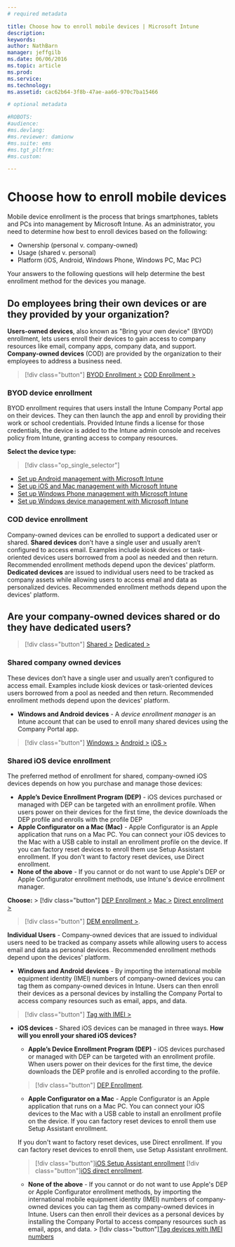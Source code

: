 ```yaml
---
# required metadata

title: Choose how to enroll mobile devices | Microsoft Intune
description:
keywords:
author: NathBarn
manager: jeffgilb
ms.date: 06/06/2016
ms.topic: article
ms.prod:
ms.service:
ms.technology:
ms.assetid: cac62b64-3f8b-47ae-aa66-970c7ba15466

# optional metadata

#ROBOTS:
#audience:
#ms.devlang:
#ms.reviewer: damionw
#ms.suite: ems
#ms.tgt_pltfrm:
#ms.custom:

---
```


# Choose how to enroll mobile devices

Mobile device enrollment is the process that brings smartphones, tablets and PCs into management by Microsoft Intune. As an administrator, you need to determine how best to enroll devices based on the following:

 - 	Ownership (personal v. company-owned)
 -	Usage (shared v. personal)
 - 	Platform (iOS, Android, Windows Phone, Windows PC, Mac PC)

Your answers to the following questions will help determine the best enrollment method for the devices you manage.

## **Do employees bring their own devices or are they provided by your organization?**

  **Users-owned devices**, also known as "Bring your own device" (BYOD) enrollment, lets users enroll their devices to gain access to company resources like email, company apps, company data, and support. **Company-owned devices** (COD) are provided by the organization to their employees to address a business need.
  > [!div class="button"]
  [BYOD Enrollment >](#byod-device-enrollment)   [COD Enrollment >](cod-device-enrollment)

### BYOD device enrollment

BYOD enrollment requires that users install the Intune Company Portal app on their devices. They can then launch the app and enroll by providing their work or school credentials. Provided Intune finds a license for those credentials, the device is added to the Intune admin console and receives policy from Intune, granting access to company resources.

**Select the device type:**

> [!div class="op_single_selector"]
- [Set up Android management with Microsoft Intune](..deploy-use/set-up-android-management-with-microsoft-intune.md)
- [Set up iOS and Mac management with Microsoft Intune](..deploy-use/set-up-ios-and-mac-management-with-microsoft-intune.md)
- [Set up Windows Phone management with Microsoft Intune](..deploy-use/set-up-windows-phone-management-with-microsoft-intune.md)
- [Set up Windows device management with Microsoft Intune](..deploy-use/set-up-windows-device-management-with-microsoft-intune.md)


### COD device enrollment

Company-owned devices can be enrolled to support a dedicated user or shared.  **Shared devices** don’t have a single user and usually aren’t configured to access email. Examples include kiosk devices or task-oriented devices users borrowed from a pool as needed and then return. Recommended enrollment methods depend upon the devices' platform. **Dedicated devices** are issued to individual users need to be tracked as company assets while allowing users to access email and data as personalized devices. Recommended enrollment methods depend upon the devices' platform.

## **Are your company-owned devices shared or do they have dedicated users?**

> [!div class="button"]
[Shared >](#Shared-company-owned-devices)   [Dedicated >](..deploy-use/get-ready-to-enroll-devices-in-microsoft-intune)


### Shared company owned devices

These devices don’t have a single user and usually aren’t configured to access email. Examples include kiosk devices or task-oriented devices users borrowed from a pool as needed and then return. Recommended enrollment methods depend upon the devices' platform.

  - **Windows and Android devices** - A *device enrollment manager* is an Intune account that can be used to enroll many shared devices using the Company Portal app.
  > [!div class="button"]
  [Windows >](../deploy-use/enroll-corporate-owned-devices-with-the-device-enrollment-manager-in-microsoft-intune) [Android >](../deploy-use/enroll-corporate-owned-devices-with-the-device-enrollment-manager-in-microsoft-intune) [iOS >](#shared-ios-device-enrollment)

### Shared iOS device enrollment

The preferred method of enrollment for shared, company-owned iOS devices depends on how you purchase and manage those devices:

  - **Apple’s Device Enrollment Program (DEP)** - iOS devices purchased or managed with DEP can be targeted with an enrollment profile. When users power on their devices for the first time, the device downloads the DEP profile and enrolls with the profile DEP
  - **Apple Configurator on a Mac (Mac)** - Apple Configurator is an Apple application that runs on a Mac PC. You can connect your iOS devices to the Mac with a USB cable to install an enrollment profile on the device. If you can factory reset devices to enroll them use Setup Assistant enrollment. If you don't want to factory reset devices, use Direct enrollment.
  - **None of the above** - If you cannot or do not want to use Apple's DEP or Apple Configurator enrollment methods, use Intune's device enrollment manager.

  **Choose:**
    > [!div class="button"]
     [DEP Enrollment >](../deploy-use/ios-device-enrollment-program-in-microsoft-intune) [Mac >](../deploy-use/ios-setup-assistant-enrollment-in-microsoft-intune) [Direct enrollment >](../deploy-use/ios-direct-enrollment-in-microsoft-intune)  

  > [!div class="button"]
    [DEM enrollment >](../deploy-use/enroll-corporate-owned-devices-with-the-device-enrollment-manager-in-microsoft-intune).

**Individual Users** - Company-owned devices that are issued to individual users need to be tracked as company assets while allowing users to access email and data as personal devices. Recommended enrollment methods depend upon the devices' platform.

  - **Windows and Android devices** - By importing the international mobile equipment identity (IMEI) numbers of company-owned devices you can tag them as company-owned devices in Intune. Users can then enroll their devices as a personal devices by installing the Company Portal to access company resources such as email, apps, and data.
  > [!div class="button"]
  [Tag with IMEI >](../deploy-use/specify-corporate-owned-devices-with-international-mobile-equipment-identity-imei-numbers)

  - **iOS devices** - Shared iOS devices can be managed in three ways.  **How will you enroll your shared iOS devices?**

    - **Apple’s Device Enrollment Program (DEP)** - iOS devices purchased or managed with DEP can be targeted with an enrollment profile. When users power on their devices for the first time, the device downloads the DEP profile and is enrolled according to the profile.
    > [!div class="button"]
    [DEP Enrollment](../deploy-use/ios-device-enrollment-program-in-microsoft-intune).

    - **Apple Configurator on a Mac** - Apple Configurator is an Apple application that runs on a Mac PC. You can connect your iOS devices to the Mac with a USB cable to install an enrollment profile on the device. If you can factory reset devices to enroll them use Setup Assistant enrollment.

    If you don't want to factory reset devices, use Direct enrollment.
    If you can factory reset devices to enroll them, use Setup Assistant enrollment.
    > [!div class="button"][iOS Setup Assistant enrollment](../deploy-use/ios-setup-assistant-enrollment-in-microsoft-intune)
    > [!div class="button"][iOS direct enrollment](../deploy-use/ios-direct-enrollment-in-microsoft-intune).

    - **None of the above** - If you cannot or do not want to use Apple's DEP or Apple Configurator enrollment methods, by importing the international mobile equipment identity (IMEI) numbers of company-owned devices you can tag them as company-owned devices in Intune. Users can then enroll their devices as a personal devices by installing the Company Portal to access company resources such as email, apps, and data. > [!div class="button"][Tag devices with IMEI numbers](../deploy-use/specify-corporate-owned-devices-with-international-mobile-equipment-identity-imei-numbers)
